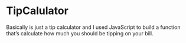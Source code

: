 # TipCalulator

Basically is just a tip calculator and I used JavaScript to build a function that’s calculate how much you should be tipping on your bill.
